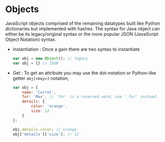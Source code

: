#  Objects

JavaScript objects comprised of the remaining datatypes built like Python dictionaries but implemented with hashes. The syntax for Java object can either be its legacy/original syntax or the more popular JSON (JavaScript Object Notation) syntax.


* Instantiation
: Once a gain there are two syntax to instantiate
    ```js
    var obj = new Object(); // legacy
    var obj = {} // JSON
    ```
* Get
: To get an attribute you may use the dot-notation or Python-like getter `obj[<key>]` notation,

    ```js
    var obj = {
        name: 'Carrot',
        for: 'Max', // 'for' is a reserved word, use '_for' instead.
        details: {
            color: 'orange',
            size: 12
        }
    };

    obj.details.color; // orange
    obj['details']['size']; // 12
    ```